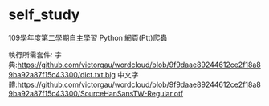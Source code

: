 # self_study
109學年度第二學期自主學習 Python 網頁(Ptt)爬蟲

執行所需套件:
字典:https://github.com/victorgau/wordcloud/blob/9f9daae89244612ce2f18a89ba92a87f15c43300/dict.txt.big
中文字體:https://github.com/victorgau/wordcloud/blob/9f9daae89244612ce2f18a89ba92a87f15c43300/SourceHanSansTW-Regular.otf
